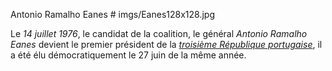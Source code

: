 Antonio Ramalho Eanes # imgs/Eanes128x128.jpg

Le *14 juillet 1976*, le candidat de la coalition, le général *Antonio Ramalho Eanes* devient le premier président de la *[troisième République portugaise](articles/11_Nouvelle_const.md)*, il a été élu démocratiquement le 27 juin de la même année.